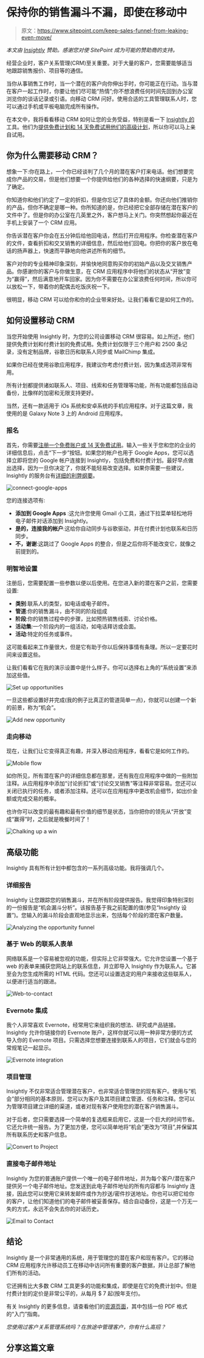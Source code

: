 # 保持你的销售漏斗不漏，即使在移动中

> 原文：<https://www.sitepoint.com/keep-sales-funnel-from-leaking-even-move/>

*本文由 [Insightly](https://www.insightly.com/) 赞助。感谢您对使 SitePoint 成为可能的赞助商的支持。*

经营企业时，客户关系管理(CRM)至关重要。对于大量的客户，您需要能够适当地跟踪销售报价、项目等的通信。

当你从事销售工作时，当一个潜在的客户向你伸出手时，你可能正在行动。当与潜在客户一起工作时，你要让他们尽可能“热情”;你不想浪费任何时间先回到办公室浏览你的谈话记录或引语。向移动 CRM 问好。使用合适的工具管理联系人时，您可以通过手机或平板电脑完成所有操作。

在本文中，我将看看移动 CRM 如何让您的业务受益，特别是看一下 [Insightly 的](https://www.insightly.com/)工具。他们为[提供免费计划和 14 天免费试用他们的高级计划](https://www.insightly.com/pricing/)，所以你可以马上亲自试用。

## 你为什么需要移动 CRM？

想象一下:你在路上，一个你已经谈判了几个月的潜在客户打来电话。他们想要完成你产品的交易，但是他们想要一个你提供给他们的各种选择的快速纲要，只是为了确定。

你知道你和他们约定了一定的折扣，但是你忘记了具体的金额。你还向他们推销你的产品，但你不确定是哪一种。你所知道的是，你已经把它全部存储在潜在客户的文件中了。但是你的办公室在几英里之外，客户想马上关门。你突然想起你最近在手机上安装了一个 CRM 应用。

你告诉潜在客户你会在五分钟后给他回电话，然后打开应用程序。你检查潜在客户的文件，查看折扣和交叉销售的详细信息，然后给他们回电。你把你的客户放在电话的扬声器上，快速而平静地向他讲述所有的细节。

客户对你的专业精神印象深刻，并愉快地同意购买你的初始产品以及交叉销售产品。你感谢你的客户与你做生意，在 CRM 应用程序中将他们的状态从“开放”变为“赢得”，然后满意地开车回家。因为你不需要在办公室浪费任何时间，所以你可以放松一下，带着你的配偶去吃饭庆祝一下。

很明显，移动 CRM 可以给你和你的企业带来好处。让我们看看它是如何工作的。

## 如何设置移动 CRM

当您开始使用 Insightly 时，为您的公司设置移动 CRM 很容易。如上所述，他们提供免费计划和付费计划的免费试用。免费计划仅限于三个用户和 2500 条记录，没有定制品牌，谷歌日历和联系人同步或 MailChimp 集成。

如果你已经在使用谷歌应用程序，我建议你考虑付费计划，因为集成选项非常有用。

所有计划都提供诸如联系人、项目、线索和任务管理等功能，所有功能都包括自动备份，比像样的加密和无限支持更好。

当然，还有一款适用于 iOs 系统和安卓系统的手机应用程序。对于这篇文章，我使用的是 Galaxy Note 3 上的 Android 应用程序。

### 报名

首先，你需要[注册一个免费账户或 14 天免费试用](https://www.insightly.com/pricing/)。输入一些关于您和您的企业的详细信息后，点击“下一步”按钮。如果您的帐户也用于 Google Apps，您可以选择立即将您的 Google 帐户连接到 Insightly，包括免费和付费计划。最好早点做出选择，因为一旦你决定了，你就不能轻易改变选择。如果你需要一些建议，Insightly 的服务台有[详细的利弊纲要](http://help.insightly.com/en/should-i-sign-up-for-a-standard-account-or-insightly-for-google-apps/)。

![connect-google-apps](img/5548ad450b2333b0afde9dc6ff796843.png)

您的连接选项有:

*   **添加到 Google Apps** :这允许您使用 Gmail 小工具，通过下拉菜单轻松地将电子邮件对话添加到 Insightly。
*   **是的，连接我的帐户**:这给你自动同步与谷歌驱动，并在付费计划也联系和日历同步。
*   **不，谢谢**:这跳过了 Google Apps 的整合，但是之后你将不能改变它，就像之前提到的。

### 明智地设置

注册后，您需要配置一些参数以便以后使用。在您进入新的潜在客户之前，您需要设置:

*   **类别**:联系人的类型，如电话或电子邮件。
*   **管道**:你的销售漏斗，由不同的阶段组成
*   **阶段**:你的销售过程中的步骤，比如预热销售线索、讨论价格。
*   **活动集**:一个阶段内的一组活动，如电话拜访或会面。
*   **活动**:特定的任务或事件。

这可能看起来工作量很大，但是它有助于你以后保持事情有条理。所以一定要花时间来设置这些。

让我们看看它在我的演示设置中是什么样子。你可以选择右上角的“系统设置”来添加这些值。

![Set up opportunities](img/6e1cb62db5c4b98f6ccde23395672111.png)

一旦这些都设置好并完成(我的例子比真正的管道简单一点)，你就可以创建一个新的前景，称为“机会”。

![Add new opportunity](img/ccc7e200abbaef293ac2578871ccaa6b.png)

### 走向移动

现在，让我们让它变得真正有趣，并深入移动应用程序，看看它是如何工作的。

![Mobile flow](img/98d0c0225c4976c3c86f4d2be4a8bb14.png)

如你所见，所有潜在客户的详细信息都在那里，还有我在应用程序中做的一些附加注释。从应用程序中添加“讨论折扣”或“讨论交叉销售”等注释非常容易。您还可以关闭已执行的任务，或者添加注释。还可以在应用程序中更改机会细节，如出价金额或完成交易的概率。

也许你可以改变的最有趣和最有价值的细节是状态，当你把你的领先从“开放”变成“赢得”时，之后就是晚餐时间了！

![Chalking up a win](img/2a0a09610f00b5b2e3133322f0eeaf65.png)

## 高级功能

Insightly 具有所有计划中都包含的一系列高级功能。我将强调几个。

### 详细报告

Insightly 让您跟踪您的销售漏斗，并在所有阶段提供报告。我觉得印象特别深刻的一份报告是“机会漏斗分析”。该报告基于我之前配置的值(参见“Insightly 设置”)。您输入的漏斗阶段会直观地显示出来，包括每个阶段的潜在客户数量。

![Analyzing the opportunity funnel](img/ba23ab5d7cdcca10bf0ae8c30678183d.png)

### 基于 Web 的联系人表单

网络联系是一个容易被忽视的功能，但实际上它非常强大。它允许您设置一个基于 web 的表单来捕获您网站上的联系信息，并立即导入 Insightly 作为联系人。它甚至会为您生成所需的 HTML 代码。您还可以设置选定的用户来接收这些联系人，以便进行适当的跟进。

![Web-to-contact](img/56f57e4ad8c6770774b7f38023ac998a.png)

### Evernote 集成

我个人非常喜欢 Evernote，经常用它来组织我的想法、研究或产品链接。Insightly 允许你链接你的 Evernote 账户，这样你就可以用一种非常方便的方式导入你的 Evernote 项目。只需选择您想要连接到联系人的项目，它们就会与您的常规笔记一起显示。

![Evernote integration](img/c20a5e1571c71aeec0da61819ece6049.png)

### 项目管理

Insightly 不仅非常适合管理潜在客户，也非常适合管理您的现有客户。使用与“机会”部分相同的基本原则，您可以为客户及其项目建立管道、任务和注释。您可以为管理项目建立详细的渠道，或者对现有客户使用您的潜在客户销售漏斗。

对于后者，您只需要选择一个简单的复选框来启用它，这是一个巨大的时间节省。它还允许统一报告。为了更加方便，您可以简单地将“机会”更改为“项目”,并保留其所有联系历史和客户信息。

![Convert to Project](img/d5062a0debdc35aebc49f95b75bf2987.png)

### 直接电子邮件地址

Insightly 为您的普通账户提供一个唯一的电子邮件地址，并为每个客户/潜在客户提供另一个电子邮件地址。您发送到此电子邮件地址的所有内容都与 Insightly 连接，因此您可以使用它来转发邮件或作为抄送/密件抄送地址。你也可以把它给你的客户，让他们知道他们的电子邮件被妥善保存。结合自动备份，这是一个万无一失的方式，永远不会失去你的对话历史。

![Email to Contact](img/de2441f12ba501109da96f6ef83de885.png)

## 结论

Insightly 是一个非常通用的系统，用于管理您的潜在客户和现有客户。它的移动 CRM 应用程序允许移动员工在移动中访问所有重要的客户数据，并让总部了解他们所有的活动。

它还拥有比大多数 CRM 工具更多的功能和集成，即使是在它的免费计划中。但是付费计划的定价是非常公平的，从每月 $ 7 起(按年支付)。

有关 Insightly 的更多信息，请查看他们的[资源页面](https://www.insightly.com/resources/)，其中包括一份 PDF 格式的“入门”指南。

*您使用过客户关系管理系统吗？在旅途中管理客户，你有什么高招？*

## 分享这篇文章